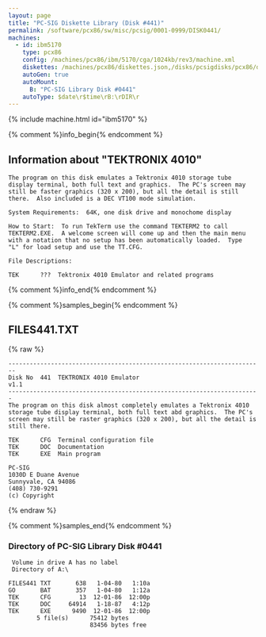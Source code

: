 ```yaml
---
layout: page
title: "PC-SIG Diskette Library (Disk #441)"
permalink: /software/pcx86/sw/misc/pcsig/0001-0999/DISK0441/
machines:
  - id: ibm5170
    type: pcx86
    config: /machines/pcx86/ibm/5170/cga/1024kb/rev3/machine.xml
    diskettes: /machines/pcx86/diskettes.json,/disks/pcsigdisks/pcx86/diskettes.json
    autoGen: true
    autoMount:
      B: "PC-SIG Library Disk #0441"
    autoType: $date\r$time\rB:\rDIR\r
---
```


{% include machine.html id="ibm5170" %}

{% comment %}info_begin{% endcomment %}

## Information about "TEKTRONIX 4010"

    The program on this disk emulates a Tektronix 4010 storage tube
    display terminal, both full text and graphics.  The PC's screen may
    still be faster graphics (320 x 200), but all the detail is still
    there.  Also included is a DEC VT100 mode simulation.
    
    System Requirements:  64K, one disk drive and monochome display
    
    How to Start:  To run TekTerm use the command TEKTERM2 to call
    TEKTERM2.EXE.  A welcome screen will come up and then the main menu
    with a notation that no setup has been automatically loaded.  Type
    "L" for load setup and use the TT.CFG.
    
    File Descriptions:
    
    TEK      ???  Tektronix 4010 Emulator and related programs
{% comment %}info_end{% endcomment %}

{% comment %}samples_begin{% endcomment %}

## FILES441.TXT

{% raw %}
```
------------------------------------------------------------------------
Disk No  441  TEKTRONIX 4010 Emulator                                v1.1
-----------------------------------------------------------------------
The program on this disk almost completely emulates a Tektronix 4010
storage tube display terminal, both full text abd graphics.  The PC's
screen may still be raster graphics (320 x 200), but all the detail is
still there.
 
TEK      CFG  Terminal configuration file
TEK      DOC  Documentation
TEK      EXE  Main program
 
PC-SIG
1030D E Duane Avenue
Sunnyvale, CA 94086
(408) 730-9291
(c) Copyright
```
{% endraw %}

{% comment %}samples_end{% endcomment %}

### Directory of PC-SIG Library Disk #0441

     Volume in drive A has no label
     Directory of A:\

    FILES441 TXT       638   1-04-80   1:10a
    GO       BAT       357   1-04-80   1:12a
    TEK      CFG        13  12-01-86  12:00p
    TEK      DOC     64914   1-18-87   4:12p
    TEK      EXE      9490  12-01-86  12:00p
            5 file(s)      75412 bytes
                           83456 bytes free
